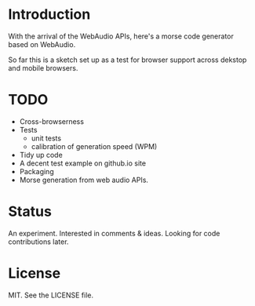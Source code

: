 # Introduction

With the arrival of the WebAudio APIs, here's a morse code generator based on WebAudio.

So far this is a sketch set up as a test for browser support across dekstop and mobile browsers. 

# TODO

* Cross-browserness
* Tests
  * unit tests
  * calibration of generation speed (WPM)
* Tidy up code
* A decent test example on github.io site
* Packaging
* Morse generation from web audio APIs.

# Status

An experiment.  Interested in comments & ideas.  Looking for code contributions later.

# License

MIT.  See the LICENSE file.